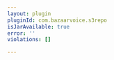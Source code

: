 ```yaml
---
layout: plugin
pluginId: com.bazaarvoice.s3repo
isJarAvailable: true
error: ''
violations: []

---
```

